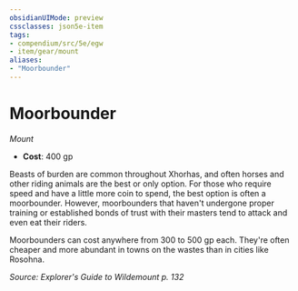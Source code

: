 ```yaml
---
obsidianUIMode: preview
cssclasses: json5e-item
tags:
- compendium/src/5e/egw
- item/gear/mount
aliases: 
- "Moorbounder"
---
```

# Moorbounder
*Mount*  

- **Cost**: 400 gp

Beasts of burden are common throughout Xhorhas, and often horses and other riding animals are the best or only option. For those who require speed and have a little more coin to spend, the best option is often a moorbounder. However, moorbounders that haven't undergone proper training or established bonds of trust with their masters tend to attack and even eat their riders.

Moorbounders can cost anywhere from 300 to 500 gp each. They're often cheaper and more abundant in towns on the wastes than in cities like Rosohna.

*Source: Explorer's Guide to Wildemount p. 132*